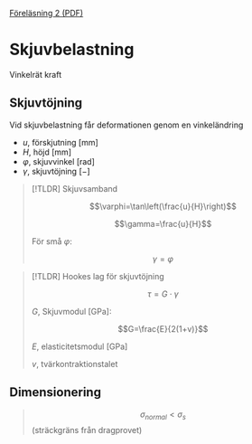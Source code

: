 [Föreläsning 2 (PDF)](PDF/F2.pdf)

# Skjuvbelastning

Vinkelrät kraft

## Skjuvtöjning

Vid skjuvbelastning får deformationen genom en vinkeländring

- $u$, förskjutning $[\text{mm}]$
- $H$, höjd $[\text{mm}]$
- $\varphi$, skjuvvinkel $[\text{rad}]$
- $\gamma$, skjuvtöjning $[-]$


> [!TLDR] Skjuvsamband
>
> $$\varphi=\tan\left(\frac{u}{H}\right)$$
>
> $$\gamma=\frac{u}{H}$$
>
> 
> För små $\varphi$:
> 
> $$\gamma=\varphi$$


> [!TLDR] Hookes lag för skjuvtöjning
> 
> $$\tau=G\cdot \gamma$$
> 
> $G$, Skjuvmodul $[\text{GPa}]$:
> 
> $$G=\frac{E}{2(1+v)}$$
>
> $E$, elasticitetsmodul $[\text{GPa}]$
> 
> $v$, tvärkontraktionstalet

## Dimensionering

> $$\sigma_{normal}\lt\sigma_s$$ (sträckgräns från dragprovet)
